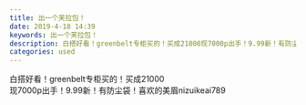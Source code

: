 ```yaml
---
title: 出一个芙拉包！
date: 2019-4-18 14:39
keywords: 出一个芙拉包！
description: 白搭好看！greenbelt专柜买的！买成21000现7000p出手！9.99新！有防尘袋！喜欢的美眉nizuikeai789
categories: used
---
```

<td class="t_f" id="postmessage_3539419">

白搭好看！greenbelt专柜买的！买成21000<br/>
现7000p出手！9.99新！有防尘袋！喜欢的美眉nizuikeai789<br/>
<img alt="" border="0" class="zoom" data-cf-modified-1af22c2aa6764e8052063bee-="" file="http://www.flw.ph/data/appbyme/upload/image/201904/18/MiW7Xrpr5v6z.jpg" id="aimg_q8ldw" lazyloadthumb="1" onclick="" onmouseover="" src="http://www.flw.ph/data/appbyme/upload/image/201904/18/MiW7Xrpr5v6z.jpg"/><br/>
<br/>
<img alt="" border="0" class="zoom" data-cf-modified-1af22c2aa6764e8052063bee-="" file="http://www.flw.ph/data/appbyme/upload/image/201904/18/RkZsl7RbHzEg.jpg" id="aimg_zUA9d" lazyloadthumb="1" onclick="" onmouseover="" src="http://www.flw.ph/data/appbyme/upload/image/201904/18/RkZsl7RbHzEg.jpg"/><br/>
<br/>
</td>

